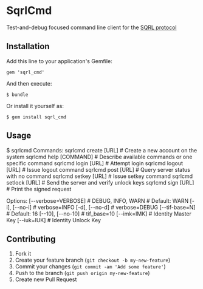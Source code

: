 # SqrlCmd

Test-and-debug focused command line client for the [SQRL protocol](https://www.grc.com/sqrl/sqrl.htm)

## Installation

Add this line to your application's Gemfile:

    gem 'sqrl_cmd'

And then execute:

    $ bundle

Or install it yourself as:

    $ gem install sqrl_cmd

## Usage

$ sqrlcmd
Commands:
  sqrlcmd create [URL]    # Create a new account on the system
  sqrlcmd help [COMMAND]  # Describe available commands or one specific command
  sqrlcmd login [URL]     # Attempt login
  sqrlcmd logout [URL]    # Issue logout command
  sqrlcmd post [URL]      # Query server status with no command
  sqrlcmd setkey [URL]    # Issue setkey command
  sqrlcmd setlock [URL]   # Send the server and verify unlock keys
  sqrlcmd sign [URL]      # Print the signed request

Options:
  [--verbose=VERBOSE]  # DEBUG, INFO, WARN
                       # Default: WARN
  [-i], [--no-i]       # verbose=INFO
  [-d], [--no-d]       # verbose=DEBUG
  [--tif-base=N]       
                       # Default: 16
  [--10], [--no-10]    # tif_base=10
  [--imk=IMK]          # Identity Master Key
  [--iuk=IUK]          # Identity Unlock Key

## Contributing

1. Fork it
2. Create your feature branch (`git checkout -b my-new-feature`)
3. Commit your changes (`git commit -am 'Add some feature'`)
4. Push to the branch (`git push origin my-new-feature`)
5. Create new Pull Request
